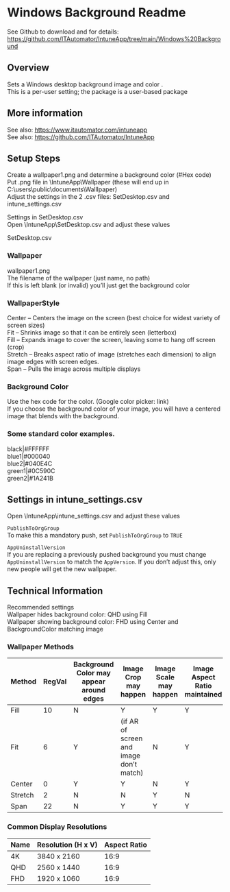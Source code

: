   
# Windows Background Readme  
See Github to download and for details: https://github.com/ITAutomator/IntuneApp/tree/main/Windows%20Background   
  
## Overview  
Sets a Windows desktop background image and color .   
This is a per-user setting; the package is a user-based package   
  
## More information  
See also: <https://www.itautomator.com/intuneapp>  
See also: <https://github.com/ITAutomator/IntuneApp>  
  
## Setup Steps  
Create a wallpaper1.png and determine a background color (#Hex code)  
Put .png file in \IntuneApp\Wallpaper (these will end up in C:\users\public\documents\Walllpaper)  
Adjust the settings in the 2 .csv files: SetDesktop.csv and intune_settings.csv  
  
Settings in SetDesktop.csv  
Open \IntuneApp\SetDesktop.csv and adjust these values  
  
SetDesktop.csv  
  
  
### Wallpaper  
wallpaper1.png  
The filename of the wallpaper (just name, no path)  
If this is left blank (or invalid) you’ll just get the background color  
  
### WallpaperStyle  
Center – Centers the image on the screen (best choice for widest variety of screen sizes)  
Fit – Shrinks image so that it can be entirely seen (letterbox)  
Fill – Expands image to cover the screen, leaving some to hang off screen (crop)  
Stretch – Breaks aspect ratio of image (stretches each dimension) to align image edges with screen edges.  
Span – Pulls the image across multiple displays  
  
### Background Color  
Use the hex code for the color.  (Google color picker: link)  
If you choose the background color of your image, you will have a centered image that blends with the background.  
  
### Some standard color examples.  
black|#FFFFFF  
blue1|#000040  
blue2|#040E4C  
green1|#0C590C  
green2|#1A241B  
  
## Settings in intune_settings.csv  
Open \IntuneApp\intune_settings.csv and adjust these values  
  
`PublishToOrgGroup`  
To make this a mandatory push, set `PublishToOrgGroup` to `TRUE`  
  
`AppUninstallVersion`  
If you are replacing a previously pushed background you must change `AppUninstallVersion` to match the `AppVersion`. If you don’t adjust this, only new people will get the new wallpaper.  
  
## Technical Information  
Recommended settings  
Wallpaper hides background color: QHD using Fill  
Wallpaper showing background color: FHD using Center and BackgroundColor matching image  
  
### Wallpaper Methods  
|Method|RegVal|Background Color may appear around edges|Image Crop may happen|Image Scale may happen|Image Aspect Ratio maintained|  
|---|---|---|---|---|---|  
|Fill|10|N|Y|Y|Y|  
|Fit|6|Y|(if AR of screen and image don’t match)|N|Y|Y|  
|Center|0|Y|Y|N|Y|  
|Stretch|2|N|N|Y|N|  
|Span|22|N|Y|Y|Y|  
  
### Common Display Resolutions  
|Name|Resolution (H x V)|Aspect Ratio|  
|---|---|---|  
|4K|3840 x 2160|16:9|  
|QHD|2560 x 1440|16:9|  
|FHD|1920 x 1060|16:9|  
  
